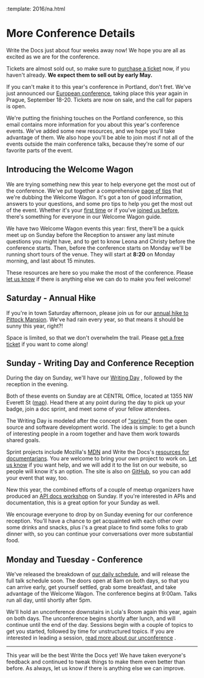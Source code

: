 :template: 2016/na.html

More Conference Details
=======================

Write the Docs just about four weeks away now! We hope you are all as excited as we
are for the conference.

Tickets are almost sold out, so make sure to [purchase a ticket][ticket] now, if you
haven't already. **We expect them to sell out by early May.**

[ticket]: https://ti.to/writethedocs/write-the-docs-na-2016/

If you can't make it to this year's conference in Portland, don't fret. We've just announced 
our [European conference][eu-conf], taking place this year again in Prague, September 18-20. 
Tickets are now on sale, and the call for papers is open.

[eu-conf]: http://www.writethedocs.org/conf/eu/2016/

We're putting the finishing touches on the Portland conference, so this email
contains more information for you about this year's conference events. We've added some new 
resources, and we hope you'll take advantage of them. We also hope you'll be able to join most 
if not all of the events outside the main conference talks, because they're some of our 
favorite parts of the event.

Introducing the Welcome Wagon
-----------------------------

We are trying something new this year to help everyone get the most out of the conference.
We've put together a comprehensive [page of tips][wagon] that we're dubbing the Welcome Wagon.
It's got a ton of good information,
answers to your questions,
and some pro tips to help you get the most out of the event.
Whether it's your [first time][first-time] or if you've [joined us before][old-timer],
there's something for everyone in our Welcome Wagon guide.

We have two Welcome Wagon events this year:
first, there'll be a quick meet up on Sunday before the Reception to answer any last minute 
questions you might have,
and to get to know Leona and Christy before the conference starts.
Then, before the conference starts on Monday we'll be running short tours of the venue.
They will start at **8:20** on Monday morning,
and last about 15 minutes.

These resources are here so you make the most of the conference.
Please [let us know][email] if there is anything else we can do to make you feel welcome!

[wagon]: http://www.writethedocs.org/conf/na/2016/welcome-wagon/
[first-time]: http://www.writethedocs.org/conf/na/2016/welcome-wagon/#sample-strategy-for-my-first-write-the-docs-conference
[old-timer]: http://www.writethedocs.org/conf/na/2016/welcome-wagon/#sample-strategy-for-a-second-or-higher-write-the-docs-conference


Saturday - Annual Hike
----------------------

If you're in town Saturday afternoon, please join us for 
our [annual hike to Pittock Mansion][hike]. We've had rain every year, 
so that means it should be sunny this year, right?!

Space is limited, so that we don't overwhelm the trail.
Please [get a free ticket](https://ti.to/writethedocs/write-the-docs-2016-hike/) if you want to come along!

[hike]: http://www.writethedocs.org/conf/na/2016/hike/

Sunday - Writing Day and Conference Reception
---------------------------------------------

During the day on Sunday, we'll have our [Writing Day][writing-day]
, followed by the reception in the evening.

Both of these events on Sunday are at CENTRL Office, located
at 1355 NW Everett St ([map][centrl-map]). Head there at any point during the
day to pick up your badge, join a doc sprint, and meet some of your fellow attendees.

The Writing Day is modeled after the concept of ["sprints"][sprints] from
the open source and software development world. The idea is simple: to get a
bunch of interesting people in a room together and have them work towards shared
goals.

Sprint projects include
Mozilla's [MDN][mdn] and Write the Docs's [resources for documentarians][wtd-resources]. You are welcome to bring your own project
to work on. [Let us know][email] if you want help, and we will add it to the list on our website, 
so people will know it's an option. 
The site is also on [GitHub](https://github.com/writethedocs/www/blob/master/docs/conf/na/2016/writing-day.rst),
so you can add your event that way, too.

New this year, the combined efforts of a couple of meetup organizers have produced an 
[API docs workshop][APIdocs] on Sunday.
If you're interested in APIs and documentation,
this is a great option for your Sunday as well.

We encourage everyone to drop by on Sunday evening for our conference reception.
You'll have a chance to get acquainted with each other over some drinks and
snacks, plus i's a great place to find some folks to grab dinner with,
so you can continue your conversations over more substantial food.

[writing-day]: http://www.writethedocs.org/conf/na/2016/writing-day/
[centrl-map]: https://goo.gl/maps/xljmU
[sprints]: http://en.wikipedia.org/wiki/Sprint_%28software_development%29

[mdn]: http://mdn.mozilla.org
[wordpress]: http://wordpress.org
[wtd-resources]: http://docs.writethedocs.org/
[APIdocs]: http://www.meetup.com/Write-The-Docs-PDX/events/230291799/

Monday and Tuesday - Conference
-------------------------------

We've released the breakdown of [our daily schedule][schedule], and will
release the full talk schedule soon. The doors
open at 8am on both days, so that you can arrive early, get yourself settled, grab some breakfast, 
and take advantage of the Welcome Wagon. The conference begins at 9:00am. Talks
run all day, until shortly after 5pm. 

We'll hold an unconference downstairs in Lola's Room again this year, again on
both days. The unconference begins shortly after lunch,
and will continue until the end of the day. Sessions begin with a
couple of topics to get you started, followed by time for unstructured topics.
If you are interested in leading a session, [read more about our unconference][unconference] .

[schedule]: http://www.writethedocs.org/conf/na/2016/schedule/
[unconference]: http://www.writethedocs.org/conf/na/2016/unconference/

----

This year will be the best Write the Docs yet!
We have taken everyone's feedback and continued to tweak things to make them even better than 
before.
As always, let us know if there is anything else we can improve.


[email]: mailto:conf@writethedocs.org
